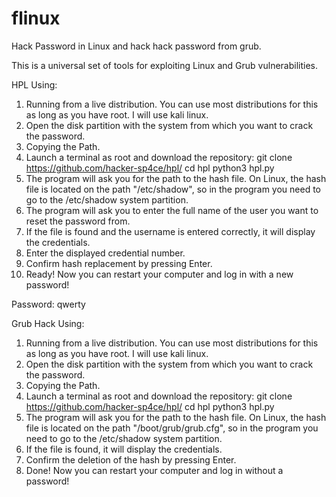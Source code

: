 # flinux
Hack Password in Linux and hack hack password from grub.

This is a universal set of tools for exploiting Linux and Grub vulnerabilities.



HPL Using:
1. Running from a live distribution. You can use most distributions for this as long as you have root. I will use kali linux.
2. Open the disk partition with the system from which you want to crack the password.
3. Copying the Path.
4. Launch a terminal as root and download the repository:
git clone https://github.com/hacker-sp4ce/hpl/
cd hpl
python3 hpl.py
5. The program will ask you for the path to the hash file. On Linux, the hash file is located on the path "/etc/shadow", so in the program you need to go to the /etc/shadow system partition.
6. The program will ask you to enter the full name of the user you want to reset the password from.
7. If the file is found and the username is entered correctly, it will display the credentials.
8. Enter the displayed credential number.
9. Confirm hash replacement by pressing Enter.
10. Ready! Now you can restart your computer and log in with a new password!

Password: qwerty



Grub Hack Using:
1. Running from a live distribution. You can use most distributions for this as long as you have root. I will use kali linux.
2. Open the disk partition with the system from which you want to crack the password.
3. Copying the Path.
4. Launch a terminal as root and download the repository:
git clone https://github.com/hacker-sp4ce/hpl/
cd hpl
python3 hpl.py
5. The program will ask you for the path to the hash file. On Linux, the hash file is located on the path "/boot/grub/grub.cfg", so in the program you need to go to the /etc/shadow system partition.
6. If the file is found, it will display the credentials.
7. Confirm the deletion of the hash by pressing Enter.
9. Done! Now you can restart your computer and log in without a password!
